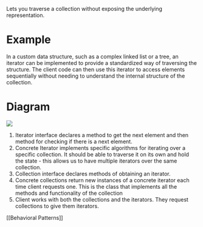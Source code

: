 Lets you traverse a collection without exposing the underlying representation.

# Example
In a custom data structure, such as a complex linked list or a tree, an iterator can be implemented to provide a standardized way of traversing the structure. The client code can then use this iterator to access elements sequentially without needing to understand the internal structure of the collection.

# Diagram
![](https://i.imgur.com/cmbqn56.png)
1. Iterator interface declares a method to get the next element and then method for checking if there is a next element.
2. Concrete Iterator implements specific algorithms for iterating over a specific collection. It should be able to traverse it on its own and hold the state - this allows us to have multiple iterators over the same collection.
3. Collection interface declares methods of obtaining an iterator.
4. Concrete collections return new instances of a concrete iterator each time client requests one. This is the class that implements all the methods and functionality of the collection
5. Client works with both the collections and the iterators. They request collections to give them iterators.

[[Behavioral Patterns]]